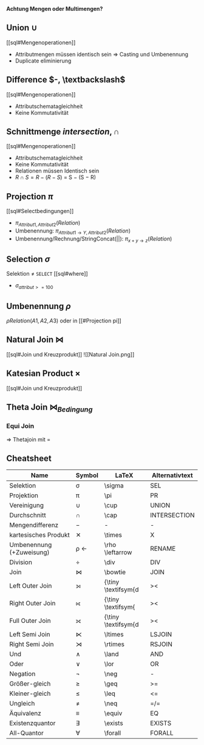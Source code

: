 **Achtung Mengen oder Multimengen?**

## Union $\cup$
[[sql#Mengenoperationen]]
- Attributmengen müssen identisch sein => Casting und Umbenennung
- Duplicate eliminierung

## Difference $-, \textbackslash$
[[sql#Mengenoperationen]]
- Attributschematagleichheit
- Keine Kommutativität

## Schnittmenge $intersection, \cap$
[[sql#Mengenoperationen]]
- Attributschematagleichheit
- Keine Kommutativität
- Relationen müssen Identisch sein
- $R \cap S = R − (R − S)$ = S − (S − R)

## Projection $\pi$
[[sql#Selectbedingungen]]
- $\pi_{Attribut1, Attribut2}(Relation)$
- Umbenennung: $\pi_{Attribut1\rightarrow Y, Attribut2}(Relation)$
- Umbenennung/Rechnung/StringConcat($||$): $\pi_{x+y\rightarrow z}(Relation)$

## Selection $\sigma$
Selektion $\neq$ ``SELECT``
[[sql#where]]
- $\sigma_{attribut >= 100}$

## Umbenennung $\rho$
$\rho Relation(A1, A2, A3)$
oder in [[#Projection pi]]


## Natural Join $\bowtie$
[[sql#Join und Kreuzprodukt]]
![[Natural Join.png]]

## Katesian Product $\times$
[[sql#Join und Kreuzprodukt]]

## Theta Join $\bowtie_{Bedingung}$
### Equi Join
=> Thetajoin mit =

## Cheatsheet
| Name                     | Symbol            | LaTeX                            | Alternativtext |
|--------------------------|-------------------|----------------------------------|----------------|
| Selektion                | &#x03c3;          | \sigma                           | SEL            |
| Projektion               | &#x03c0;          | \pi                              | PR             |
| Vereinigung              | &cup;             | \cup                             | UNION          |
| Durchschnitt             | &cap;             | \cap                             | INTERSECTION   |
| Mengendifferenz          | &#x2212;          | -                                | -              |
| kartesisches Produkt     | &#x2715;          | \times                            | X              |
| Umbenennung (+Zuweisung) | &#x03c1; &#x2190; | \rho \leftarrow                  | RENAME         |
| Division                 | &divide;          | \div                             | DIV            |
| Join                     | &#x22c8;          | \bowtie                          | JOIN           |
| Left Outer Join          | &#x27d5;          | {\tiny \textifsym{d|&gt;&lt;|}}  | LOJOIN         |
| Right Outer Join         | &#x27d6;          | {\tiny \textifsym{|&gt;&lt;|d}}  | ROJOIN         |
| Full Outer Join          | &#x27d7;          | {\tiny \textifsym{d|&gt;&lt;|d}} | FOJOIN         |
| Left Semi Join           | &#x22c9;          | \ltimes                          | LSJOIN         |
| Right Semi Join          | &#x22ca;          | \rtimes                          | RSJOIN         |
| Und                      | &#x2227;          | \land                            | AND            |
| Oder                     | &#x2228;          | \lor                             | OR             |
| Negation                 | &not;             | \neg                             | -              |
| Gr&ouml;&szlig;er-gleich | &#x2265;          | \geq                             | &gt;=          |
| Kleiner-gleich           | &#x2264;          | \leq                             | &lt;=          |
| Ungleich                 | &#x2260;          | \neq                             | =/=            |
| &Auml;quivalenz          | &#x2261;          | \equiv                           | EQ             |
| Existenzquantor          | &#x2203;          | \exists                          | EXISTS         |
| All-Quantor              | &#x2200;          | \forall                          | FORALL         |






